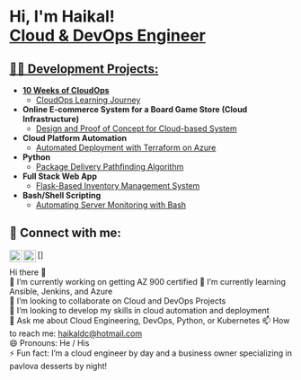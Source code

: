 <h1>Hi, I'm Haikal! <br/><a href="https://github.com/Haikaldc">Cloud & DevOps Engineer</a></h1>
<a href="https://www.linkedin.com/in/muhd-haikal-bin-ramli">

<h2>👨‍💻 Development Projects:</h2>

- <b>10 Weeks of CloudOps</b>
  - [CloudOps Learning Journey](https://github.com/piyushsachdeva/10weeksofcloudops)
- <b>Online E-commerce System for a Board Game Store (Cloud Infrastructure)</b>
  - [Design and Proof of Concept for Cloud-based System](https://github.com/Haikaldc/board-game-store)
- <b>Cloud Platform Automation</b>
  - [Automated Deployment with Terraform on Azure](https://github.com/Haikaldc/terraform-azure-deploy)
- <b>Python</b>
  - [Package Delivery Pathfinding Algorithm](https://github.com/Haikaldc/Package-Delivery-Algorithm)
- <b>Full Stack Web App</b>
  - [Flask-Based Inventory Management System](https://github.com/Haikaldc/flask-inventory-system)
- <b>Bash/Shell Scripting</b>
  - [Automating Server Monitoring with Bash](https://github.com/Haikaldc/bash-server-monitoring)

<h2> 🤳 Connect with me:</h2>

[<img align="left" alt="Haikal | LinkedIn" width="22px" src="https://cdn.jsdelivr.net/npm/simple-icons@v3/icons/linkedin.svg" />][linkedin]
[<img align="left" alt="Haikal | Instagram" width="22px" src="https://cdn.jsdelivr.net/npm/simple-icons@v3/icons/instagram.svg" />]


[linkedin]: https://linkedin.com/in/muhd-haikal-bin-ramli

Hi there 👋  
🔭 I’m currently working on getting AZ 900 certified
🌱 I’m currently learning Ansible, Jenkins, and Azure  
👯 I’m looking to collaborate on Cloud and DevOps Projects  
🤔 I’m looking to develop my skills in cloud automation and deployment  
💬 Ask me about Cloud Engineering, DevOps, Python, or Kubernetes 
📫 How to reach me: haikaldc@hotmail.com  
😄 Pronouns: He / His  
⚡ Fun fact: I’m a cloud engineer by day and a business owner specializing in pavlova desserts by night!

<!--
**Haikaldc/Haikaldc** is a ✨ special ✨ repository because its `README.md` (this file) appears on your GitHub profile.

- 🔭 I’m currently working on: Cloud infrastructure and automation projects
- 🌱 I’m currently learning: Ansible, Jenkins, Advanced Kubernetes, and Docker
- 💬 Ask me about: Cloud technologies, DevOps practices, Python scripting
- 📫 How to reach me: Via LinkedIn or Instagram
-->
